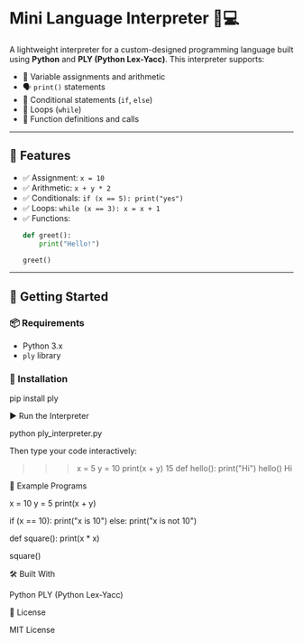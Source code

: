 # Mini Language Interpreter 🧠💻

A lightweight interpreter for a custom-designed programming language built using **Python** and **PLY (Python Lex-Yacc)**. This interpreter supports:

- 🧮 Variable assignments and arithmetic
- 🗣️ `print()` statements
- 🧠 Conditional statements (`if`, `else`)
- 🔁 Loops (`while`)
- 🔧 Function definitions and calls

---

## 🔧 Features

- ✅ Assignment: `x = 10`
- ✅ Arithmetic: `x + y * 2`
- ✅ Conditionals: `if (x == 5): print("yes")`
- ✅ Loops: `while (x == 3): x = x + 1`
- ✅ Functions:
    ```python
    def greet():
        print("Hello!")

    greet()
    ```

---

## 🚀 Getting Started

### 📦 Requirements

- Python 3.x
- `ply` library

### 🔧 Installation

pip install ply

▶️ Run the Interpreter

python ply_interpreter.py

Then type your code interactively:

>>> x = 5
>>> y = 10
>>> print(x + y)
15
>>> def hello(): print("Hi")
>>> hello()
Hi

🧪 Example Programs

x = 10
y = 5
print(x + y)

if (x == 10): 
    print("x is 10")
else: 
    print("x is not 10")

def square(): 
    print(x * x)

square()

🛠️ Built With

Python
PLY (Python Lex-Yacc)

📄 License

MIT License


